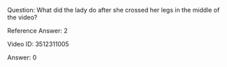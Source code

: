 Question: What did the lady do after she crossed her legs in the middle of the video?

Reference Answer: 2

Video ID: 3512311005

Answer: 0

